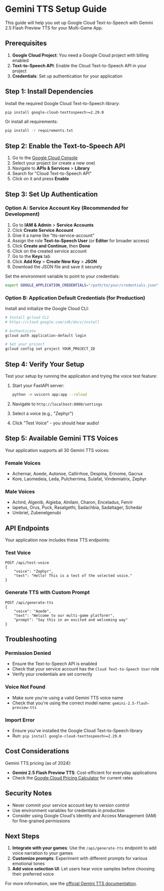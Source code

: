 # Gemini TTS Setup Guide

This guide will help you set up Google Cloud Text-to-Speech with Gemini 2.5 Flash Preview TTS for your Multi-Game App.

## Prerequisites

1. **Google Cloud Project**: You need a Google Cloud project with billing enabled
2. **Text-to-Speech API**: Enable the Cloud Text-to-Speech API in your project
3. **Credentials**: Set up authentication for your application

## Step 1: Install Dependencies

Install the required Google Cloud Text-to-Speech library:

```bash
pip install google-cloud-texttospeech>=2.29.0
```

Or install all requirements:

```bash
pip install -r requirements.txt
```

## Step 2: Enable the Text-to-Speech API

1. Go to the [Google Cloud Console](https://console.cloud.google.com/)
2. Select your project (or create a new one)
3. Navigate to **APIs & Services** > **Library**
4. Search for "Cloud Text-to-Speech API"
5. Click on it and press **Enable**

## Step 3: Set Up Authentication

### Option A: Service Account Key (Recommended for Development)

1. Go to **IAM & Admin** > **Service Accounts**
2. Click **Create Service Account**
3. Give it a name like "tts-service-account"
4. Assign the role **Text-to-Speech User** (or **Editor** for broader access)
5. Click **Create and Continue**, then **Done**
6. Click on the created service account
7. Go to the **Keys** tab
8. Click **Add Key** > **Create New Key** > **JSON**
9. Download the JSON file and save it securely

Set the environment variable to point to your credentials:

```bash
export GOOGLE_APPLICATION_CREDENTIALS="/path/to/your/credentials.json"
```

### Option B: Application Default Credentials (for Production)

Install and initialize the Google Cloud CLI:

```bash
# Install gcloud CLI
# https://cloud.google.com/sdk/docs/install

# Authenticate
gcloud auth application-default login

# Set your project
gcloud config set project YOUR_PROJECT_ID
```

## Step 4: Verify Your Setup

Test your setup by running the application and trying the voice test feature:

1. Start your FastAPI server:
   ```bash
   python -m uvicorn app:app --reload
   ```

2. Navigate to `http://localhost:8000/settings`
3. Select a voice (e.g., "Zephyr")
4. Click "Test Voice" - you should hear audio!

## Step 5: Available Gemini TTS Voices

Your application supports all 30 Gemini TTS voices:

### Female Voices
- Achernar, Aoede, Autonoe, Callirrhoe, Despina, Erinome, Gacrux
- Kore, Laomedeia, Leda, Pulcherrima, Sulafat, Vindemiatrix, Zephyr

### Male Voices  
- Achird, Algenib, Algieba, Alnilam, Charon, Enceladus, Fenrir
- Iapetus, Orus, Puck, Rasalgethi, Sadachbia, Sadaltager, Schedar
- Umbriel, Zubenelgenubi

## API Endpoints

Your application now includes these TTS endpoints:

### Test Voice
```
POST /api/test-voice
{
    "voice": "Zephyr",
    "text": "Hello! This is a test of the selected voice."
}
```

### Generate TTS with Custom Prompt
```
POST /api/generate-tts
{
    "voice": "Aoede",
    "text": "Welcome to our multi-game platform!",
    "prompt": "Say this in an excited and welcoming way"
}
```

## Troubleshooting

### Permission Denied
- Ensure the Text-to-Speech API is enabled
- Check that your service account has the `Cloud Text-to-Speech User` role
- Verify your credentials are set correctly

### Voice Not Found
- Make sure you're using a valid Gemini TTS voice name
- Check that you're using the correct model name: `gemini-2.5-flash-preview-tts`

### Import Error
- Ensure you've installed the Google Cloud Text-to-Speech library
- Run: `pip install google-cloud-texttospeech>=2.29.0`

## Cost Considerations

Gemini TTS pricing (as of 2024):
- **Gemini 2.5 Flash Preview TTS**: Cost-efficient for everyday applications
- Check the [Google Cloud Pricing Calculator](https://cloud.google.com/products/calculator) for current rates

## Security Notes

- Never commit your service account key to version control
- Use environment variables for credentials in production
- Consider using Google Cloud's Identity and Access Management (IAM) for fine-grained permissions

## Next Steps

1. **Integrate with your games**: Use the `/api/generate-tts` endpoint to add voice narration to your games
2. **Customize prompts**: Experiment with different prompts for various emotional tones
3. **Add voice selection UI**: Let users hear voice samples before choosing their preferred voice

For more information, see the [official Gemini TTS documentation](https://cloud.google.com/text-to-speech/docs/gemini-tts).
